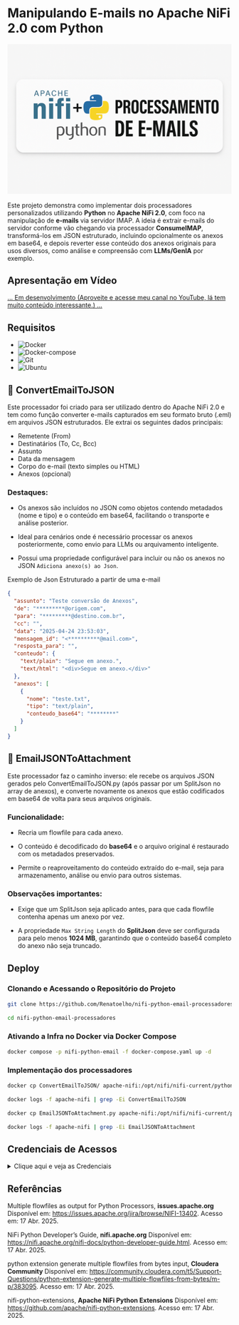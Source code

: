 # Manipulando E-mails no Apache NiFi 2.0 com Python

<p align="center">
  <img src="https://raw.githubusercontent.com/Renatoelho/nifi-python-email-processadores/main/imagens/banner.png" alt="Banner do Projeto">
</p>

Este projeto demonstra como implementar dois processadores personalizados utilizando **Python** no **Apache NiFi 2.0**, com foco na manipulação de **e-mails** via servidor IMAP. A ideia é extrair e-mails do servidor conforme vão chegando via processador **ConsumeIMAP**, transformá-los em JSON estruturado, incluindo opcionalmente os anexos em base64, e depois reverter esse conteúdo dos anexos originais para usos diversos, como análise e compreensão com **LLMs/GenIA** por exemplo.

## Apresentação em Vídeo

[... Em desenvolvimento (Aproveite e acesse meu canal no YouTube, lá tem muito conteúdo interessante.) ...](https://youtube.com/@renato-coelho)

<!-- 
<p align="center">
  <a href="https://youtu.be/xxxxxxxxx" target="_blank"><img src="imagens/thumbnail/thumbnail-emails-nifi-python.png" alt="Vídeo de apresentação"></a>
</p>

![YouTube Video Views](https://img.shields.io/youtube/views/xxxxxxxxx)
![YouTube Video Likes](https://img.shields.io/youtube/likes/xxxxxxxxx)
-->

## Requisitos

+ ![Docker](https://img.shields.io/badge/Docker-27.4.1-E3E3E3)
+ ![Docker-compose](https://img.shields.io/badge/Docker--compose-1.25.0-E3E3E3)
+ ![Git](https://img.shields.io/badge/Git-2.25.1%2B-E3E3E3)
+ ![Ubuntu](https://img.shields.io/badge/Ubuntu-22.04%2B-E3E3E3)

## 📨 ConvertEmailToJSON

Este processador foi criado para ser utilizado dentro do Apache NiFi 2.0 e tem como função converter e-mails capturados em seu formato bruto (.eml) em arquivos JSON estruturados. Ele extrai os seguintes dados principais:

+ Remetente (From)
+ Destinatários (To, Cc, Bcc)
+ Assunto
+ Data da mensagem
+ Corpo do e-mail (texto simples ou HTML)
+ Anexos (opcional)

### Destaques:

+ Os anexos são incluídos no JSON como objetos contendo metadados (nome e tipo) e o conteúdo em base64, facilitando o transporte e análise posterior.

+ Ideal para cenários onde é necessário processar os anexos posteriormente, como envio para LLMs ou arquivamento inteligente.

+ Possui uma propriedade configurável para incluir ou não os anexos no JSON ```Adiciona anexo(s) ao Json```.

Exemplo de Json Estruturado a partir de uma e-mail

```json
{
  "assunto": "Teste conversão de Anexos",
  "de": "*********@origem.com",
  "para": "*********@destino.com.br",
  "cc": "",
  "data": "2025-04-24 23:53:03",
  "mensagem_id": "<**********@mail.com>",
  "resposta_para": "",
  "conteudo": {
    "text/plain": "Segue em anexo.",
    "text/html": "<div>Segue em anexo.</div>"
  },
  "anexos": [
    {
      "nome": "teste.txt",
      "tipo": "text/plain",
      "conteudo_base64": "********"
    }
  ]
}
```

## 📎 EmailJSONToAttachment

Este processador faz o caminho inverso: ele recebe os arquivos JSON gerados pelo ConvertEmailToJSON.py (após passar por um SplitJson no array de anexos), e converte novamente os anexos que estão codificados em base64 de volta para seus arquivos originais.

### Funcionalidade:

+ Recria um flowfile para cada anexo.

+ O conteúdo é decodificado do **base64** e o arquivo original é restaurado com os metadados preservados.

+ Permite o reaproveitamento do conteúdo extraído do e-mail, seja para armazenamento, análise ou envio para outros sistemas.

### Observações importantes:

+ Exige que um SplitJson seja aplicado antes, para que cada flowfile contenha apenas um anexo por vez.

+ A propriedade ```Max String Length``` do **SplitJson** deve ser configurada para pelo menos **1024 MB**, garantindo que o conteúdo base64 completo do anexo não seja truncado.

## Deploy 

### Clonando e Acessando o Repositório do Projeto

```bash
git clone https://github.com/Renatoelho/nifi-python-email-processadores.git nifi-python-email-processadores
```

```bash
cd nifi-python-email-processadores
```

### Ativando a Infra no Docker via Docker Compose

```bash
docker compose -p nifi-python-email -f docker-compose.yaml up -d
```

### Implementação dos processadores

```bash
docker cp ConvertEmailToJSON/ apache-nifi:/opt/nifi/nifi-current/python_extensions
```

```bash
docker logs -f apache-nifi | grep -Ei ConvertEmailToJSON
```

```bash
docker cp EmailJSONToAttachment.py apache-nifi:/opt/nifi/nifi-current/python_extensions
```

```bash
docker logs -f apache-nifi | grep -Ei EmailJSONToAttachment
```

## Credenciais de Acessos

<details>
<summary>Clique aqui e veja as Credenciais</summary>
<br>

### Apache Nifi

- **Url**: https://localhost:8443/nifi/
- **Usuário**: nifi
- **Senha**: HGd15bvfv8744ghbdhgdv7895agqERAo

### MySQL

- **Host Externo**: localhost
- **Host Interno**: mysql
- **Usuário**: root
- **Senha**: W45uE75hQ15Oa
- **Porta**: 3306

### Elasticsearch

- **Ulr Externa**: http://localhost:9200
- **Url Interna**: http://elasticsearch:9200
- **Usuário**: elastic
- **Senha**: nY5AQz37ZZIfMev9nY5AQz37ZZIfMev9


### MinIO/S3

- **Url**: http://localhost:9001/login
- **Usuário**: admin
- **Senha**: eO3RNPcKgWInlzPJuI08

- **Url API Interna**: http://minio-s3:9000
- **Porta API Interna**: 9000


### Kibana

- **Url**: http://localhost:5601/login
- **Usuário**: elastic
- **Senha**: nY5AQz37ZZIfMev9nY5AQz37ZZIfMev9


</details>

## Referências

Multiple flowfiles as output for Python Processors, **issues.apache.org** Disponível em: <https://issues.apache.org/jira/browse/NIFI-13402>. Acesso em: 17 Abr. 2025.

NiFi Python Developer’s Guide, **nifi.apache.org** Disponível em: <https://nifi.apache.org/nifi-docs/python-developer-guide.html>. Acesso em: 17 Abr. 2025.

python extension generate multiple flowfiles from bytes input, **Cloudera Community** Disponível em: <https://community.cloudera.com/t5/Support-Questions/python-extension-generate-multiple-flowfiles-from-bytes/m-p/383095>. Acesso em: 17 Abr. 2025.

nifi-python-extensions, **Apache NiFi Python Extensions** Disponível em: <https://github.com/apache/nifi-python-extensions>. Acesso em: 17 Abr. 2025.
